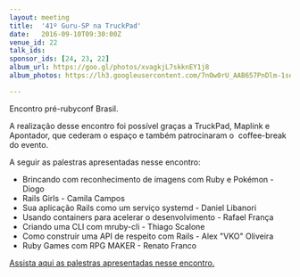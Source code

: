 ```yaml
---
layout: meeting
title:  '41º Guru-SP na TruckPad'
date:   2016-09-10T09:30:00Z
venue_id: 22
talk_ids:
sponsor_ids: [24, 23, 22]
album_url: https://goo.gl/photos/xvagkjL7skknEY1j8
album_photos: https://lh3.googleusercontent.com/7nOw0rU_AAB657PnDlm-1soKTDMwBjtkpHzMVUClnsTXOCwv2gNtwf-whrYu-mtmLyPBPELkYoj3uGADr9IQAN4NvAseoz6bqA_YIuNCNIwAtmJ97yCK2x5aaUqYk4lr6mAvf0DhG8CTlq4pYCVeXHeF2q8rPY1j7obWLvBQh3w6H6fqG7s3SI7i1ysa3zlBxYEgBYEAKTpOlr-_5J08ggCyx7Mpoc6-izyTUzLT2RN-axW74dcvGJLa2hzIn8uH12NcAkHlK76jpXMbX41WeloYPHQMV5fsfRcKnu4Ylo-DFRix8SuOdb9Xs6mw9yKbWDnVMsHxONkKb7rad0bgtjU1na9PKSF2LfKeRdPMCKEXM37gE-89j37mMtpiSTKPaYznuxFmEWqiqAEp3BAYpxCiPPpSwPtu6e_CCTcT9Hz-hOCn8uwr30-vWQ-w_MMXLkZ3ancpdEk5BRVxRyobru903cPPsE6bxd4gkTdT_mIfx3XaV7RiAYW7eA3ibTGl1oTCqaSUIwqFfmR577rHwgxY59xECZgyLjKoqzjpXIR6rvA8SReNkAlyKZ8fXVzOUY9gB4S41nym8Zdfcv7FVGzTzqMqI1aJSj4paQUWhgx3ey7Iw6rmeYABcCrcWf3CDItTk1m4yNsNJ9kT84vjDBN4FxqOpOQyarOJSi40Mem1k6FakXGBxqVP

---
```


Encontro pr&eacute;-rubyconf Brasil.

A realiza&ccedil;&atilde;o desse encontro foi&nbsp;poss&iacute;vel gra&ccedil;as a TruckPad, Maplink e Apontador, que cederam o espa&ccedil;o e tamb&eacute;m patrocinaram o &nbsp;coffee-break do evento.

A seguir as palestras apresentadas nesse encontro:

  - Brincando com reconhecimento de imagens com Ruby e Pok&eacute;mon - Diogo
  - Rails Girls - Camila Campos
  - Sua aplica&ccedil;&atilde;o Rails como um servi&ccedil;o systemd - Daniel Libanori
  - Usando containers para acelerar o desenvolvimento - Rafael França
  - Criando uma CLI com mruby-cli - Thiago Scalone
  - Como construir uma API de respeito com Rails - Alex "VKO" Oliveira
  - Ruby Games com RPG MAKER - Renato Franco

[Assista aqui as palestras apresentadas nesse encontro.](https://www.youtube.com/watch?v=hmjg29D6RLU)
